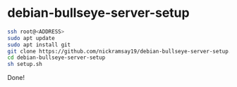 # debian-bullseye-server-setup

```sh
ssh root@<ADDRESS>
sudo apt update
sudo apt install git
git clone https://github.com/nickramsay19/debian-bullseye-server-setup.git 
cd debian-bullseye-server-setup
sh setup.sh
```

Done!
